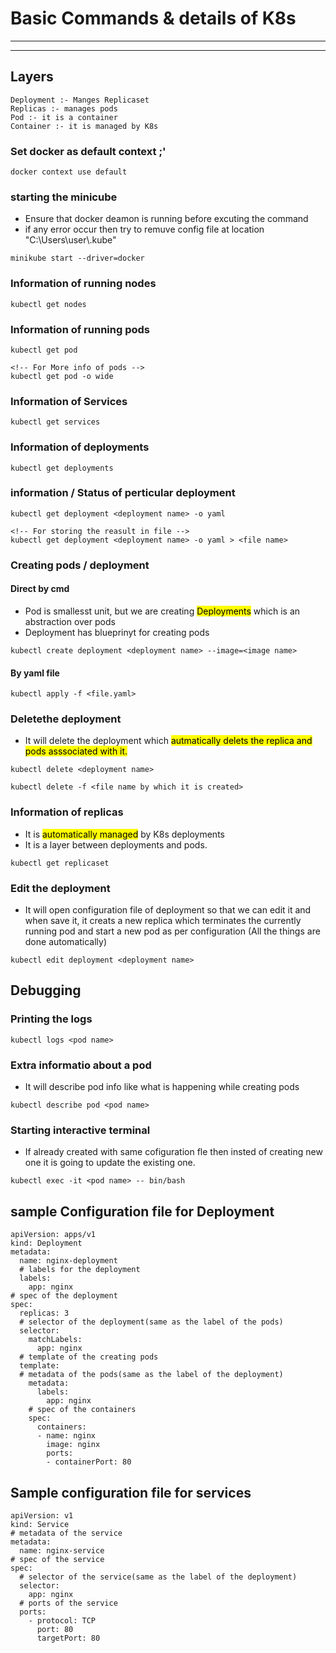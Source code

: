 # Basic Commands & details of  K8s
----------------------------
-----------------------
## Layers
    Deployment :- Manges Replicaset
    Replicas :- manages pods
    Pod :- it is a container
    Container :- it is managed by K8s


### Set docker as default context ;'
```
docker context use default
```

### starting the minicube 
- Ensure that docker deamon is running before excuting the command
- if any error occur then try to remuve config file at location "C:\Users\user\\.kube"

```
minikube start --driver=docker
```


### Information of running nodes
```
kubectl get nodes
```
### Information of running pods
```
kubectl get pod

<!-- For More info of pods -->
kubectl get pod -o wide
```

### Information of Services
```
kubectl get services
```

### Information of deployments
```
kubectl get deployments
```

### information / Status of perticular deployment
```
kubectl get deployment <deployment name> -o yaml

<!-- For storing the reasult in file -->
kubectl get deployment <deployment name> -o yaml > <file name> 
```


### Creating pods / deployment

#### Direct by cmd
- Pod is smallesst unit, but we are creating <mark>Deployments</mark> which is an abstraction over pods
- Deployment has blueprinyt for creating pods
```
kubectl create deployment <deployment name> --image=<image name>
```
#### By yaml file

```
kubectl apply -f <file.yaml>
```


### Deletethe deployment
- It will delete the deployment which <mark>autmatically delets the replica and pods asssociated with it.
```
kubectl delete <deployment name>

kubectl delete -f <file name by which it is created>
```

### Information of replicas
- It is <mark>automatically managed</mark> by K8s deployments
- It is a layer between deployments and pods.

```
kubectl get replicaset
```

###  Edit the deployment
- It will open configuration file of deployment so that we can edit it and when save it, it  creats a new replica which terminates the currently running pod and start a new pod as per configuration (All the things are done automatically)
```
kubectl edit deployment <deployment name>
```

## Debugging

### Printing the logs

```
kubectl logs <pod name>
```

### Extra informatio about a pod
- It will describe pod info like what is happening while creating pods
```
kubectl describe pod <pod name>
```
### Starting interactive terminal
- If already created with same cofiguration fle then insted of creating new one it is going to update the existing one.
```
kubectl exec -it <pod name> -- bin/bash
```



## sample Configuration file for Deployment

```
apiVersion: apps/v1
kind: Deployment
metadata:
  name: nginx-deployment
  # labels for the deployment
  labels:
    app: nginx
# spec of the deployment
spec:
  replicas: 3
  # selector of the deployment(same as the label of the pods)
  selector:
    matchLabels:
      app: nginx
  # template of the creating pods
  template:
  # metadata of the pods(same as the label of the deployment)
    metadata:
      labels:
        app: nginx
    # spec of the containers
    spec:
      containers:
      - name: nginx
        image: nginx
        ports:
        - containerPort: 80
```


## Sample configuration file for services

```
apiVersion: v1
kind: Service
# metadata of the service
metadata:
  name: nginx-service
# spec of the service
spec:
  # selector of the service(same as the label of the deployment)
  selector:
    app: nginx
  # ports of the service 
  ports:
    - protocol: TCP
      port: 80
      targetPort: 80
```